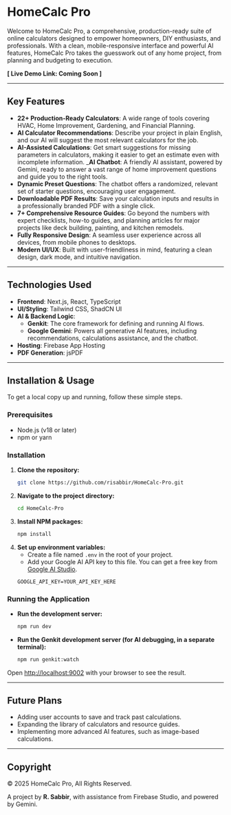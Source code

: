 
# HomeCalc Pro

Welcome to HomeCalc Pro, a comprehensive, production-ready suite of online calculators designed to empower homeowners, DIY enthusiasts, and professionals. With a clean, mobile-responsive interface and powerful AI features, HomeCalc Pro takes the guesswork out of any home project, from planning and budgeting to execution.

**[ Live Demo Link: Coming Soon ]**

---

## Key Features

- **22+ Production-Ready Calculators**: A wide range of tools covering HVAC, Home Improvement, Gardening, and Financial Planning.
- **AI Calculator Recommendations**: Describe your project in plain English, and our AI will suggest the most relevant calculators for the job.
- **AI-Assisted Calculations**: Get smart suggestions for missing parameters in calculators, making it easier to get an estimate even with incomplete information.
_**AI Chatbot**: A friendly AI assistant, powered by Gemini, ready to answer a vast range of home improvement questions and guide you to the right tools.
- **Dynamic Preset Questions**: The chatbot offers a randomized, relevant set of starter questions, encouraging user engagement.
- **Downloadable PDF Results**: Save your calculation inputs and results in a professionally branded PDF with a single click.
- **7+ Comprehensive Resource Guides**: Go beyond the numbers with expert checklists, how-to guides, and planning articles for major projects like deck building, painting, and kitchen remodels.
- **Fully Responsive Design**: A seamless user experience across all devices, from mobile phones to desktops.
- **Modern UI/UX**: Built with user-friendliness in mind, featuring a clean design, dark mode, and intuitive navigation.

---

## Technologies Used

- **Frontend**: Next.js, React, TypeScript
- **UI/Styling**: Tailwind CSS, ShadCN UI
- **AI & Backend Logic**:
  - **Genkit**: The core framework for defining and running AI flows.
  - **Google Gemini**: Powers all generative AI features, including recommendations, calculations assistance, and the chatbot.
- **Hosting**: Firebase App Hosting
- **PDF Generation**: jsPDF

---

## Installation & Usage

To get a local copy up and running, follow these simple steps.

### Prerequisites

- Node.js (v18 or later)
- npm or yarn

### Installation

1.  **Clone the repository:**
    ```sh
    git clone https://github.com/risabbir/HomeCalc-Pro.git
    ```
2.  **Navigate to the project directory:**
    ```sh
    cd HomeCalc-Pro
    ```
3.  **Install NPM packages:**
    ```sh
    npm install
    ```
4.  **Set up environment variables:**
    - Create a file named `.env` in the root of your project.
    - Add your Google AI API key to this file. You can get a free key from [Google AI Studio](https://aistudio.google.com/app/apikey).
    ```
    GOOGLE_API_KEY=YOUR_API_KEY_HERE
    ```

### Running the Application

- **Run the development server:**
  ```sh
  npm run dev
  ```
- **Run the Genkit development server (for AI debugging, in a separate terminal):**
  ```sh
  npm run genkit:watch
  ```

Open [http://localhost:9002](http://localhost:9002) with your browser to see the result.

---

## Future Plans

-   Adding user accounts to save and track past calculations.
-   Expanding the library of calculators and resource guides.
-   Implementing more advanced AI features, such as image-based calculations.

---

## Copyright

© 2025 HomeCalc Pro, All Rights Reserved.

A project by **R. Sabbir**, with assistance from Firebase Studio, and powered by Gemini.
